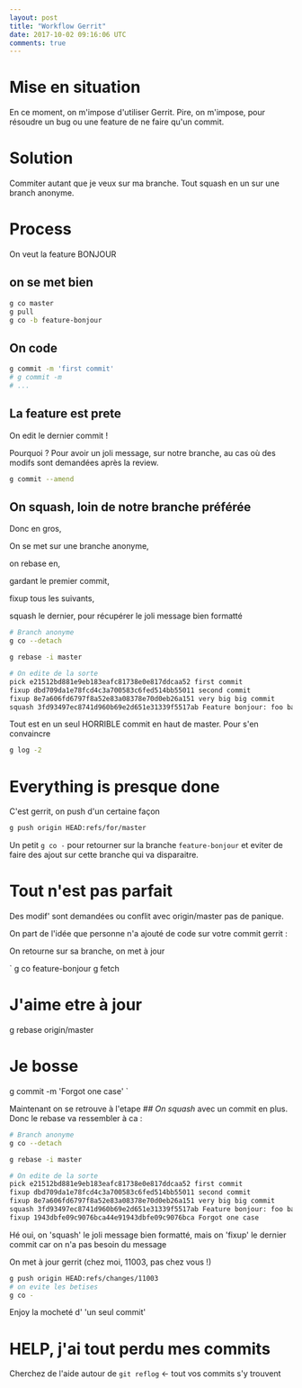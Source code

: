 ```yaml
---
layout: post
title: "Workflow Gerrit"
date: 2017-10-02 09:16:06 UTC
comments: true
---
```


# Mise en situation

En ce moment, on m'impose d'utiliser Gerrit.
Pire, on m'impose, pour résoudre un bug ou une feature de ne faire qu'un commit.

# Solution

Commiter autant que je veux sur ma branche. Tout squash en un sur une branch anonyme.

# Process

On veut la feature BONJOUR

## on se met bien

```bash
g co master
g pull
g co -b feature-bonjour
```

## On code

```bash
g commit -m 'first commit'
# g commit -m
# ...
```

## La feature est prete

On edit le dernier commit !

Pourquoi ? Pour avoir un joli message, sur notre branche, au cas où des modifs sont demandées après la review.

```bash
g commit --amend
```

## On squash, loin de notre branche préférée

Donc en gros,

On se met sur une branche anonyme,

on rebase en,

gardant le premier commit,

fixup tous les suivants,

squash le dernier, pour récupérer le joli message bien formatté

```bash
# Branch anonyme
g co --detach

g rebase -i master

# On edite de la sorte
pick e21512bd881e9eb183eafc81738e0e817ddcaa52 first commit
fixup dbd709da1e78fcd4c3a700583c6fed514bb55011 second commit
fixup 8e7a606fd6797f8a52e83a08378e70d0eb26a151 very big big commit
squash 3fd93497ec8741d960b69e2d651e31339f5517ab Feature bonjour: foo bar baz done
```

Tout est en un seul HORRIBLE commit en haut de master. Pour s'en convaincre

```bash
g log -2
```

# Everything is presque done

C'est gerrit, on push d'un certaine façon

```bash
g push origin HEAD:refs/for/master
```

Un petit `g co -` pour retourner sur la branche `feature-bonjour` et eviter de faire des ajout sur cette branche qui va disparaitre.

# Tout n'est pas parfait

Des modif' sont demandées ou conflit avec origin/master pas de panique.

On part de l'idée que personne n'a ajouté de code sur votre commit gerrit :

On retourne sur sa branche, on met à jour

`
g co feature-bonjour
g fetch
# J'aime etre à jour
g rebase origin/master
# Je bosse
g commit -m 'Forgot one case'
`

Maintenant on se retrouve à l'etape *## On squash* avec un commit en plus. Donc le rebase va ressembler à ca :

```bash
# Branch anonyme
g co --detach

g rebase -i master

# On edite de la sorte
pick e21512bd881e9eb183eafc81738e0e817ddcaa52 first commit
fixup dbd709da1e78fcd4c3a700583c6fed514bb55011 second commit
fixup 8e7a606fd6797f8a52e83a08378e70d0eb26a151 very big big commit
squash 3fd93497ec8741d960b69e2d651e31339f5517ab Feature bonjour: foo bar baz done
fixup 1943dbfe09c9076bca44e91943dbfe09c9076bca Forgot one case
```

Hé oui, on 'squash' le joli message bien formatté, mais on 'fixup' le dernier commit car on n'a pas besoin du message

On met à jour gerrit (chez moi, 11003, pas chez vous !)

```bash
g push origin HEAD:refs/changes/11003
# on evite les betises
g co -
```

Enjoy la mocheté d' 'un seul commit'

# HELP, j'ai tout perdu mes commits

Cherchez de l'aide autour de `git reflog` <- tout vos commits s'y trouvent
